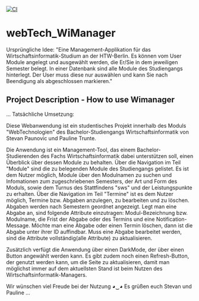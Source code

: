 [![CI](https://github.com/paulineTrunte/webTech_WiManager/actions/workflows/tests.yml/badge.svg)](https://github.com/paulineTrunte/webTech_WiManager/actions/workflows/tests.yml)

# webTech_WiManager

Ursprüngliche Idee: "Eine Management-Applikation für das Wirtschaftsinformatik-Studium an der HTW-Berlin. Es können vom User Module angelegt und ausgewählt werden, die Er/Sie in dem jeweiligen Semester belegt. In einer Datenbank sind alle Module des Studiengangs hinterlegt. Der User muss diese nur auswählen und kann Sie nach Beendigung als abgeschlossen markieren."

## Project Description - How to use Wimanager
...
Tatsächliche Umsetzung:

Diese Webanwendung ist ein studentisches Projekt innerhalb des Moduls "WebTechnologien" des Bachelor-Studiengangs Wirtschaftsinformatik von Stevan Paunovic und Pauline Trunte.

Die Anwendung ist ein Management-Tool, das einem Bachelor-Studierenden des Fachs Wirtschaftsinformatik dabei unterstützen soll, einen Überblick über dessen Module zu behalten.
Über die Navigation im Teil "Module" sind die zu belegenden Module des Studiengangs gelistet. Es ist dem Nutzer möglich, Module über den Modulnamen zu suchen und Infomationen zum zugeschriebenen Semesters, der Art und Form des Moduls, sowie dem Turnus des Stattfindens "sws" und der Leistungspunkte zu erhalten.
Über die Navigation im Teil "Termine" ist es dem Nutzer möglich, Termine bzw. Abgaben anzulegen, zu bearbeiten und zu löschen. Abgaben werden nach Semestern geordnet angezeigt. Legt man eine Abgabe an, sind folgende Attribute einzutragen: Modul-Bezeichnung bzw. Modulname, die Frist der Abgabe oder des Termins und eine Notification-Message. Möchte man eine Abgabe oder einen Termin löschen, dann ist die Abgabe unter ihrer ID auffindbar. Muss eine Abgabe bearbeitet werden, sind die Attribute vollständig(alle Attribute) zu aktualisieren.

Zusätzlich verfügt die Anwendung über einen DarkMode, der über einen Button angewählt werden kann.
Es gibt zudem noch einen Refresh-Button, der genutzt werden kann, um die Seite zu aktualisieren, damit man möglichst immer auf dem aktuellsten Stand ist beim Nutzen des Wirtschaftsinformatik-Managers.

Wir wünschen viel Freude bei der Nutzung ◕‿◕ Es grüßen euch Stevan und Pauline
...
